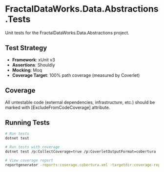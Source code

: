 # FractalDataWorks.Data.Abstractions.Tests

Unit tests for the FractalDataWorks.Data.Abstractions project.

## Test Strategy

- **Framework**: xUnit v3
- **Assertions**: Shouldly
- **Mocking**: Moq
- **Coverage Target**: 100% path coverage (measured by Coverlet)

## Coverage

All untestable code (external dependencies, infrastructure, etc.) should be marked with [ExcludeFromCodeCoverage] attribute.

## Running Tests

```bash
# Run tests
dotnet test

# Run tests with coverage
dotnet test /p:CollectCoverage=true /p:CoverletOutputFormat=cobertura

# View coverage report
reportgenerator -reports:coverage.cobertura.xml -targetdir:coverage-report
```
